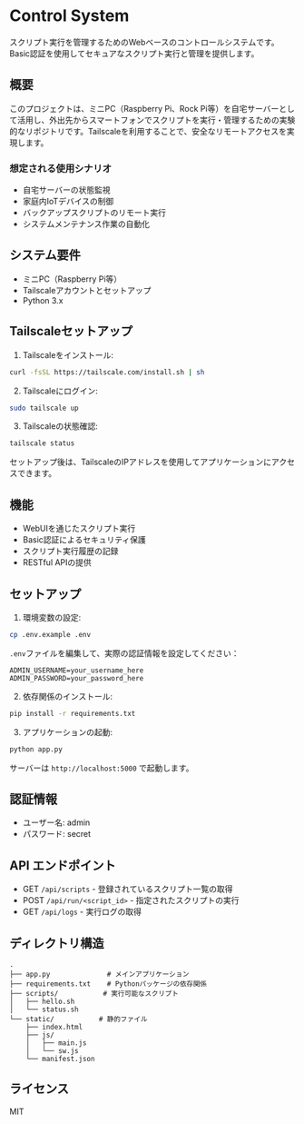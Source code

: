 # Control System

スクリプト実行を管理するためのWebベースのコントロールシステムです。Basic認証を使用してセキュアなスクリプト実行と管理を提供します。

## 概要

このプロジェクトは、ミニPC（Raspberry Pi、Rock Pi等）を自宅サーバーとして活用し、外出先からスマートフォンでスクリプトを実行・管理するための実験的なリポジトリです。Tailscaleを利用することで、安全なリモートアクセスを実現します。

### 想定される使用シナリオ
- 自宅サーバーの状態監視
- 家庭内IoTデバイスの制御
- バックアップスクリプトのリモート実行
- システムメンテナンス作業の自動化

## システム要件

- ミニPC（Raspberry Pi等）
- Tailscaleアカウントとセットアップ
- Python 3.x

## Tailscaleセットアップ

1. Tailscaleをインストール:
```bash
curl -fsSL https://tailscale.com/install.sh | sh
```

2. Tailscaleにログイン:
```bash
sudo tailscale up
```

3. Tailscaleの状態確認:
```bash
tailscale status
```

セットアップ後は、TailscaleのIPアドレスを使用してアプリケーションにアクセスできます。

## 機能

- WebUIを通じたスクリプト実行
- Basic認証によるセキュリティ保護
- スクリプト実行履歴の記録
- RESTful APIの提供

## セットアップ

1. 環境変数の設定:
```bash
cp .env.example .env
```
`.env`ファイルを編集して、実際の認証情報を設定してください：
```
ADMIN_USERNAME=your_username_here
ADMIN_PASSWORD=your_password_here
```

2. 依存関係のインストール:
```bash
pip install -r requirements.txt
```

3. アプリケーションの起動:
```bash
python app.py
```

サーバーは `http://localhost:5000` で起動します。

## 認証情報

- ユーザー名: admin
- パスワード: secret

## API エンドポイント

- GET `/api/scripts` - 登録されているスクリプト一覧の取得
- POST `/api/run/<script_id>` - 指定されたスクリプトの実行
- GET `/api/logs` - 実行ログの取得

## ディレクトリ構造

```
.
├── app.py              # メインアプリケーション
├── requirements.txt    # Pythonパッケージの依存関係
├── scripts/           # 実行可能なスクリプト
│   ├── hello.sh
│   └── status.sh
└── static/           # 静的ファイル
    ├── index.html
    ├── js/
    │   ├── main.js
    │   └── sw.js
    └── manifest.json
```

## ライセンス

MIT